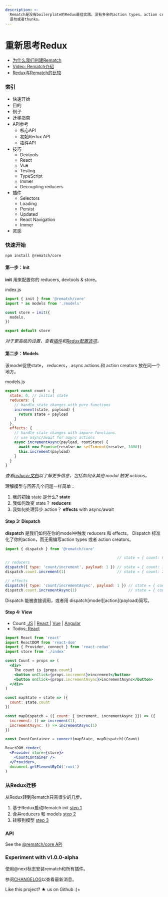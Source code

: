 ```yaml
---
description: >-
  Rematch是没有boilerplate的Redux最佳实践。没有多余的action types，action creators，switch
  语句或者thunks。
---
```


# 重新思考Redux

*  [为什么我们创建Rematch](https://hackernoon.com/redesigning-redux-b2baee8b8a38)
* [Video: Rematch介绍](https://www.youtube.com/watch?v=3ezSBYoL5do)
* [Redux与Rematch的比较](https://rematch.gitbook.io/handbook/mu-de)

### 索引

* 快速开始
* 目的
* 例子
* 迁移指南
* API参考
  * 核心API
  * 初始Redux API
  * 插件API
* 技巧
  * Devtools
  * React
  * Vue
  * Testing
  * TypeScript
  * Immer
  * Decoupling reducers
* 插件
  * Selectors
  * Loading
  * Persist
  * Updated
  * React Navigation
  * Immer
*  灵感

### 快速开始

```bash
npm install @rematch/core
```

#### 第一步：Init

**init** 用来配置你的 reducers, devtools & store。

index.js

```javascript
import { init } from '@rematch/core'
import * as models from './models'

const store = init({
  models,
})

export default store
```

_对于更高级的设置，查看_[_插件_](https://rematch.gitbooks.io/rematch/docs/plugins.md)_和_[_Redux配置选项_](https://rematch.gitbook.io/handbook/~/edit/primary/api-wen-dang/init-redux-api)_。_

#### 第二步：Models

该model促使state， reducers， async actions 和 action creators 放在同一个地方。

models.js

```javascript
export const count = {
  state: 0, // initial state
  reducers: {
    // handle state changes with pure functions
    increment(state, payload) {
      return state + payload
    }
  },
  effects: {
    // handle state changes with impure functions.
    // use async/await for async actions
    async incrementAsync(payload, rootState) {
      await new Promise(resolve => setTimeout(resolve, 1000))
      this.increment(payload)
    }
  }
}
```

_查看_[_reducer文档_](https://github.com/rematch/rematch/blob/master/docs/api.md#reducers)_以了解更多信息，包括如何从其他 modal 触发 actions。_

理解模型与回答几个问题一样简单：

1. 我的初始 state 是什么? **state**
2. 我如何改变 state？ **reducers**
3. 我如何处理异步 action？  **effects** with async/await

#### Step 3: Dispatch

 **dispatch** 是我们如何在你的model中触发 reducers 和 effects。 Dispatch 标准化了你的action，而无需编写action types 或者  action creators。

```javascript
import { dispatch } from '@rematch/core'

                                                  // state = { count: 0 }
// reducers
dispatch({ type: 'count/increment', payload: 1 }) // state = { count: 1 }
dispatch.count.increment(1)                       // state = { count: 2 }

// effects
dispatch({ type: 'count/incrementAsync', payload: 1 }) // state = { count: 3 } after delay
dispatch.count.incrementAsync(1)                       // state = { count: 4 } after delay
```

 Dispatch 能被直接调用，或者用 dispatch\[model\]\[action\]\(payload\)简写。

#### Step 4: View

* Count:[ JS](https://codepen.io/Sh_McK/pen/BJMmXx?editors=1010) \| [React ](https://codesandbox.io/s/3kpyz2nnz6)\| [Vue](https://codesandbox.io/s/n3373olqo0) \| [Angular](https://stackblitz.com/edit/rematch-angular-5-count)
* Todos[: React](https://codesandbox.io/s/92mk9n6vww)

```jsx
import React from 'react'
import ReactDOM from 'react-dom'
import { Provider, connect } from 'react-redux'
import store from './index'

const Count = props => (
  <div>
    The count is {props.count}
    <button onClick={props.increment}>increment</button>
    <button onClick={props.incrementAsync}>incrementAsync</button>
  </div>
)

const mapState = state => ({
  count: state.count
})

const mapDispatch = ({ count: { increment, incrementAsync }}) => ({
  increment: () => increment(1),
  incrementAsync: () => incrementAsync(1)
})

const CountContainer = connect(mapState, mapDispatch)(Count)

ReactDOM.render(
  <Provider store={store}>
    <CountContainer />
  </Provider>,
  document.getElementById('root')
)
```

### 从Redux迁移

从Redux转到Rematch只需很少的几步。

1. 基于Redux启动Rematch init [step 1](https://codesandbox.io/s/yw2wy1q929)
2. 合并reducers 和  models  [step 2](https://codesandbox.io/s/9yk6rjok1r)
3. 转移到模型 [step 3](https://codesandbox.io/s/mym2x8m7v9)

### API

 See the [@rematch/core API](https://rematch.gitbooks.io/rematch/docs/api.html)

### Experiment with v1.0.0-alpha

使用@next标志安装rematch和所有插件。

参阅[CHANGELOG](https://github.com/rematch/rematch/blob/master/CHANGELOG.md)以查看最新消息。

Like this project? ★ us on Github :\)+

